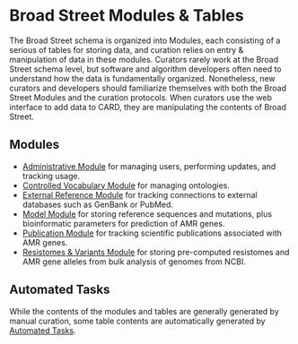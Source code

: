 # Broad Street Modules & Tables

The Broad Street schema is organized into Modules, each consisting of a serious of tables for storing data, and curation relies on entry & manipulation of data in these modules. Curators rarely work at the Broad Street schema level, but software and algorithm developers often need to understand how the data is fundamentally organized. Nonetheless, new curators and developers should familiarize themselves with both the Broad Street Modules and the curation protocols. When curators use the web interface to add data to CARD, they are manipulating the contents of Broad Street.

## Modules

* [Administrative Module](admin_module.md) for managing users, performing updates, and tracking usage.
* [Controlled Vocabulary Module](controlled_vocabulary_module.md) for managing ontologies.
* [External Reference Module](dbxref_module.md) for tracking connections to external databases such as GenBank or PubMed.
* [Model Module](model_module.md) for storing reference sequences and mutations, plus bioinformatic parameters for prediction of AMR genes.
* [Publication Module](publication_module.md) for tracking scientific publications associated with AMR genes.
* [Resistomes & Variants Module](resistomes_module.md) for storing pre-computed resistomes and AMR gene alleles from bulk analysis of genomes from NCBI.

## Automated Tasks

While the contents of the modules and tables are generally generated by manual curation, some table contents are automatically generated by [Automated Tasks](automated_tasks.md). 



